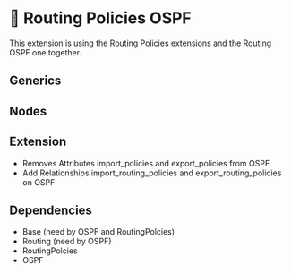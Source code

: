 # 🧩 Routing Policies OSPF

This extension is using the Routing Policies extensions and the Routing OSPF one together.

## Generics

## Nodes

## Extension

- Removes Attributes import_policies and export_policies from OSPF
- Add Relationships import_routing_policies and export_routing_policies on OSPF

## Dependencies

- Base (need by OSPF and RoutingPolcies)
- Routing (need by OSPF)
- RoutingPolcies
- OSPF

